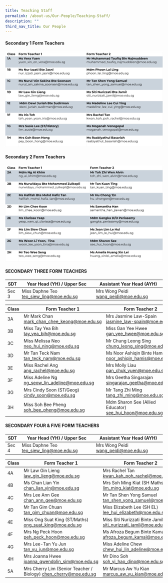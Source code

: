 ```yaml
---
title: Teaching Staff
permalink: /about-us/Our-People/Teaching-Staff/
description: ""
third_nav_title: Our People
---
```

#### **Secondary 1 Form Teachers**
![](/images/About%20us/Our%20People/Teaching%20Staff/S1FTs.jpg)


#### **Secondary 2 Form Teachers**
![](/images/About%20us/Our%20People/Teaching%20Staff/S2FTs.jpg)

#### **SECONDARY THREE FORM TEACHERS**

| SDT    | Year Head (YH) / Upper Sec                 | Assistant Year Head (AYH)               |
|--------|--------------------------------------------|-----------------------------------------|
| Sec 3  |  Miss Daphne Teo  teo_siew_ling@moe.edu.sg |   Mrs Wong Peidi  wang_peidi@moe.edu.sg |

| Class | Form Teacher 1                                   | Form Teacher 2                                            |
|-------|--------------------------------------------------|-----------------------------------------------------------|
| 3A    | Mr Mark Chan  mark_chan_chee_keong@moe.edu.sg    | Mrs Jasmine Law-Spain jasmine_law-spain@moe.edu.sg        |
| 3B    | Miss Tay Yea Bih tay_yea_bih@moe.edu.sg          | Miss Gan Yee Hwee gan_yee_hwee@moe.edu.sg                 |
| 3C    | Miss Melissa Neo   neo_hui_ning@moe.edu.sg       | Mr Chung Leong Sing chung_leong_sing@moe.edu.sg           |
| 3D    | Mr Tan Teck Nam tan_teck_nam@moe.edu.sg          | Ms Noor Ashiqin Binte Hamis noor_ashiqin_hamis@moe.edu.sg |
| 3E    | Miss Rachel Ang ang_rachel@moe.edu.sg            | Mrs Molly Liau pan_chuk_yuen@moe.edu.sg                   |
| 3F    | Miss Adeline Ng   ng_seow_lin_adeline@moe.edu.sg | Mrs Geetha Singarajan singarajan_geetha@moe.edu.sg        |
| 3G    | Mrs Cindy Soon (ST/Geog) cindy_soon@moe.edu.sg   | Mr Tang Zhi Ming tang_zhi_ming@moe.edu.sg                 |
| 3H    | Miss Soh Bee Pheng soh_bee_pheng@moe.edu.sg      | Mdm Sharon See (Allied Educator)  see_hui_hoon@moe.edu.sg |

#### **SECONDARY FOUR & FIVE FORM TEACHERS**

| SDT   | Year Head (YH) / Upper Sec                 | Assistant Year Head (AYH)              |
|-------|--------------------------------------------|----------------------------------------|
| Sec 4 |  Miss Daphne Teo  teo_siew_ling@moe.edu.sg |  Mrs Wong Peidi  wang_peidi@moe.edu.sg |

| Class | Form Teacher 1                                                   | Form Teacher 2                                                   |
|-------|------------------------------------------------------------------|------------------------------------------------------------------|
| 4A    | Mr Law Gin Lieng law_gin_lieng@moe.edu.sg                        | Mrs Rachel Tan kwan_kah_poh_rachel@moe.edu.sg                    |
| 4B    | Ms Chan Lian Yin chan_lian_yin@moe.edu.sg                        | Mrs Soh Ming Kiat (SH Maths)   lim_ming_kiat@moe.edu.sg          |
| 4C    | Mrs Lee Ann Gee chan_ann_gee@moe.edu.sg                          | Mr Tan Shen Yong Samuel tan_shen_yong_samuel@moe.edu.sg          |
| 4D    | Mr Tan Gim Chuan tan_gim_chuan@moe.edu.sg                        | Miss Elizabeth Lee (SH EL) lee_hui_elizabeth@moe.edu.sg          |
| 4E    |  Miss Ong Suat King (ST/Maths)   ong_suat_king@moe.edu.sg        | Miss Siti Nurizzati Binte Jamil  siti_nurizzati_jamil@moe.edu.sg |
| 4F    | Mrs Ng Peck Hoon peh_peck_hoon@moe.edu.sg                        | Ms Afroza Begum Binte Kamal afroza_begum_kamal@moe.edu.sg        |
| 4G    |  Mrs Lee-Tan  Yu Jun  tan_yu_jun@moe.edu.sg                      | Miss Adeline Chew  chew_hui_lin_adeline@moe.edu.sg               |
| 4H    |  Mrs Joanna Hwee  joanna_gwendolin_sim@moe.edu.sg                |  Mr Dino  Soh  soh_yi_hao_dino@moe.edu.sg                        |
| 5A    | Mrs Cherry Lim (Senior Teacher / Biology) chen_cherry@moe.edu.sg | Mr Marcus Aw Yu Kian  marcus_aw_yu_kian@moe.edu.sg               |
